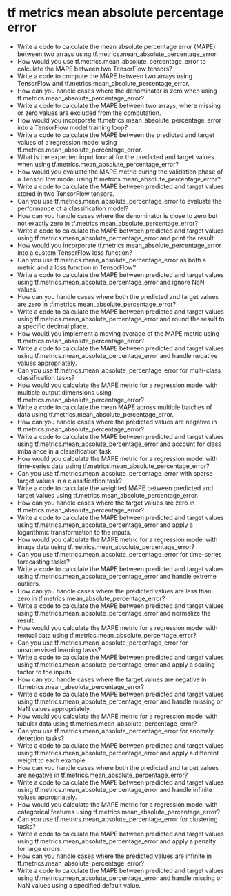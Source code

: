 # tf metrics mean absolute percentage error

- Write a code to calculate the mean absolute percentage error (MAPE) between two arrays using tf.metrics.mean_absolute_percentage_error.
- How would you use tf.metrics.mean_absolute_percentage_error to calculate the MAPE between two TensorFlow tensors?
- Write a code to compute the MAPE between two arrays using TensorFlow and tf.metrics.mean_absolute_percentage_error.
- How can you handle cases where the denominator is zero when using tf.metrics.mean_absolute_percentage_error?
- Write a code to calculate the MAPE between two arrays, where missing or zero values are excluded from the computation.
- How would you incorporate tf.metrics.mean_absolute_percentage_error into a TensorFlow model training loop?
- Write a code to calculate the MAPE between the predicted and target values of a regression model using tf.metrics.mean_absolute_percentage_error.
- What is the expected input format for the predicted and target values when using tf.metrics.mean_absolute_percentage_error?
- How would you evaluate the MAPE metric during the validation phase of a TensorFlow model using tf.metrics.mean_absolute_percentage_error?
- Write a code to calculate the MAPE between predicted and target values stored in two TensorFlow tensors.
- Can you use tf.metrics.mean_absolute_percentage_error to evaluate the performance of a classification model?
- How can you handle cases where the denominator is close to zero but not exactly zero in tf.metrics.mean_absolute_percentage_error?
- Write a code to calculate the MAPE between predicted and target values using tf.metrics.mean_absolute_percentage_error and print the result.
- How would you incorporate tf.metrics.mean_absolute_percentage_error into a custom TensorFlow loss function?
- Can you use tf.metrics.mean_absolute_percentage_error as both a metric and a loss function in TensorFlow?
- Write a code to calculate the MAPE between predicted and target values using tf.metrics.mean_absolute_percentage_error and ignore NaN values.
- How can you handle cases where both the predicted and target values are zero in tf.metrics.mean_absolute_percentage_error?
- Write a code to calculate the MAPE between predicted and target values using tf.metrics.mean_absolute_percentage_error and round the result to a specific decimal place.
- How would you implement a moving average of the MAPE metric using tf.metrics.mean_absolute_percentage_error?
- Write a code to calculate the MAPE between predicted and target values using tf.metrics.mean_absolute_percentage_error and handle negative values appropriately.
- Can you use tf.metrics.mean_absolute_percentage_error for multi-class classification tasks?
- How would you calculate the MAPE metric for a regression model with multiple output dimensions using tf.metrics.mean_absolute_percentage_error?
- Write a code to calculate the mean MAPE across multiple batches of data using tf.metrics.mean_absolute_percentage_error.
- How can you handle cases where the predicted values are negative in tf.metrics.mean_absolute_percentage_error?
- Write a code to calculate the MAPE between predicted and target values using tf.metrics.mean_absolute_percentage_error and account for class imbalance in a classification task.
- How would you calculate the MAPE metric for a regression model with time-series data using tf.metrics.mean_absolute_percentage_error?
- Can you use tf.metrics.mean_absolute_percentage_error with sparse target values in a classification task?
- Write a code to calculate the weighted MAPE between predicted and target values using tf.metrics.mean_absolute_percentage_error.
- How can you handle cases where the target values are zero in tf.metrics.mean_absolute_percentage_error?
- Write a code to calculate the MAPE between predicted and target values using tf.metrics.mean_absolute_percentage_error and apply a logarithmic transformation to the inputs.
- How would you calculate the MAPE metric for a regression model with image data using tf.metrics.mean_absolute_percentage_error?
- Can you use tf.metrics.mean_absolute_percentage_error for time-series forecasting tasks?
- Write a code to calculate the MAPE between predicted and target values using tf.metrics.mean_absolute_percentage_error and handle extreme outliers.
- How can you handle cases where the predicted values are less than zero in tf.metrics.mean_absolute_percentage_error?
- Write a code to calculate the MAPE between predicted and target values using tf.metrics.mean_absolute_percentage_error and normalize the result.
- How would you calculate the MAPE metric for a regression model with textual data using tf.metrics.mean_absolute_percentage_error?
- Can you use tf.metrics.mean_absolute_percentage_error for unsupervised learning tasks?
- Write a code to calculate the MAPE between predicted and target values using tf.metrics.mean_absolute_percentage_error and apply a scaling factor to the inputs.
- How can you handle cases where the target values are negative in tf.metrics.mean_absolute_percentage_error?
- Write a code to calculate the MAPE between predicted and target values using tf.metrics.mean_absolute_percentage_error and handle missing or NaN values appropriately.
- How would you calculate the MAPE metric for a regression model with tabular data using tf.metrics.mean_absolute_percentage_error?
- Can you use tf.metrics.mean_absolute_percentage_error for anomaly detection tasks?
- Write a code to calculate the MAPE between predicted and target values using tf.metrics.mean_absolute_percentage_error and apply a different weight to each example.
- How can you handle cases where both the predicted and target values are negative in tf.metrics.mean_absolute_percentage_error?
- Write a code to calculate the MAPE between predicted and target values using tf.metrics.mean_absolute_percentage_error and handle infinite values appropriately.
- How would you calculate the MAPE metric for a regression model with categorical features using tf.metrics.mean_absolute_percentage_error?
- Can you use tf.metrics.mean_absolute_percentage_error for clustering tasks?
- Write a code to calculate the MAPE between predicted and target values using tf.metrics.mean_absolute_percentage_error and apply a penalty for large errors.
- How can you handle cases where the predicted values are infinite in tf.metrics.mean_absolute_percentage_error?
- Write a code to calculate the MAPE between predicted and target values using tf.metrics.mean_absolute_percentage_error and handle missing or NaN values using a specified default value.